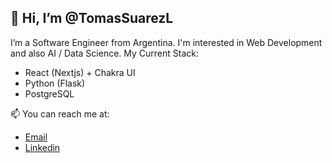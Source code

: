 ## 👋 Hi, I’m @TomasSuarezL
I’m a Software Engineer from Argentina. I'm interested in Web Development and also AI / Data Science. 
My Current Stack:
 - React (Nextjs) + Chakra UI
 - Python (Flask)
 - PostgreSQL

📫 You can reach me at:
 - [Email](mailto:tomas.slissi@gmail.com)
 - [Linkedin](www.linkedin.com/in/tomassl)

<!---
TomasSuarezL/TomasSuarezL is a ✨ special ✨ repository because its `README.md` (this file) appears on your GitHub profile.
You can click the Preview link to take a look at your changes.
--->

